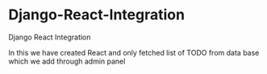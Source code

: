 # Django-React-Integration
Django React Integration


In this we have created React and only fetched list of TODO from data base
which we add through admin panel 
